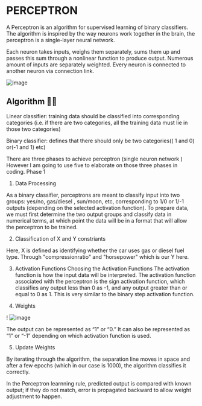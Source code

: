 
# PERCEPTRON

A Perceptron is an algorithm for supervised learning of binary classifiers. The algorithm is inspired by the way neurons work together in the brain, the perceptron is a single-layer neural network.

Each neuron takes inputs, weighs them separately, sums them up and passes this sum through a nonlinear function to produce output.
Numerous amount of inputs are separately weighted. Every neuron is connected to another neuron via connection link.


![image](https://thumbs.gfycat.com/InfamousOfficialBlackbird-max-1mb.gif)



## Algorithm 👩‍💻

Linear classifier: training data should be classified into corresponding categories (i.e. if there are two categories, all the training data must lie in those two categories)

Binary classifier: defines that there should only be two categories(( 1 and 0) or(-1 and 1) etc)



There are three phases to achieve perceptron (single neuron network )
However I am going to use five to elaborate on those three phases in coding.
Phase 1
1. Data Processing

As a binary classifier, perceptrons are meant to classify input into two groups: yes/no, gas/diesel , sun/moon, etc, corresponding to 1/0 or 1/-1 outputs (depending on the selected activation function). To prepare data, we must first determine the two output groups and classify data in numerical terms, at which point the data will be in a format that will allow the perceptron to be trained.



2. Classification of X and Y constriants 

Here, X is defined as identifying whether the car uses gas or diesel fuel type. 
    Through "compressionratio" and "horsepower" which is our Y here.



3. Activation Functions
Choosing the Activation Functions
The activation function is how the input data will be interpreted. The activation function associated with the perceptron is the sign activation function, which classifies any output less than 0 as -1, and any output greater than or equal to 0 as 1. This is very similar to the binary step activation function.

4. Weights 

!
![image](https://pabloinsente.github.io/assets/post-6/linear-function-adaline.png)

The output can be represented as “1” or “0.”  It can also be represented as “1” or “-1” depending on which activation function is used.

5. Update Weights 

By iterating through the algorithm, the separation line moves in space and after a few epochs (which in our case is 1000), the algorithm classifies it correctly.

In the Perceptron learnning rule, predicted output is compared with known output; if they do not match, error is propagated backward to allow weight adjustment to happen.


